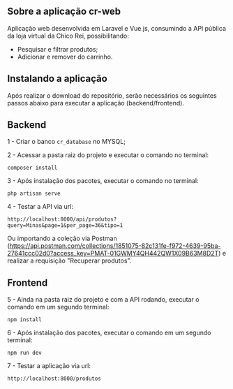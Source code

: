 ## Sobre a aplicação cr-web

Aplicação web desenvolvida em Laravel e Vue.js, consumindo a API pública da loja virtual da Chico Rei, possibilitando:

-   Pesquisar e filtrar produtos;
-   Adicionar e remover do carrinho.

## Instalando a aplicação

Após realizar o download do repositório, serão necessários os seguintes passos abaixo para  executar a aplicação (backend/frontend).

## Backend
1 - Criar o banco `cr_database` no MYSQL;

2 - Acessar a pasta raiz do projeto e executar o comando no terminal:
```
composer install
```

3 - Após instalação dos pacotes, executar o comando no terminal:
```
php artisan serve
```

4 -  Testar a API via url:
```
http://localhost:8000/api/produtos?query=Minas&page=1&per_page=36&tipo=1
```
Ou importando a coleção via Postman (https://api.postman.com/collections/1851075-82c131fe-f972-4639-95ba-27641ccc02d0?access_key=PMAT-01GWMY4QH442QW1X09B63M8D2T)
e realizar a requisição "Recuperar produtos".

## Frontend

5 - Ainda na pasta raiz do projeto e com a API rodando, executar o comando em um segundo terminal:
```
npm install
```

6 - Após instalação dos pacotes, executar o comando em um segundo terminal:
```
npm run dev 
```

7 -  Testar a aplicação via url:
```
http://localhost:8000/produtos
```

